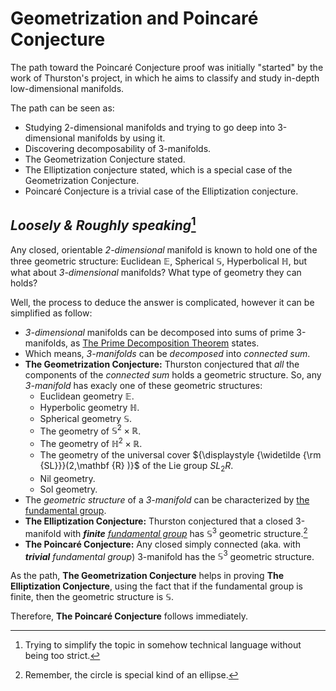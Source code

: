 # Geometrization and Poincaré Conjecture
The path toward the Poincaré Conjecture proof was initially "started" by the work of Thurston's project, in which he aims to classify and study in-depth low-dimensional manifolds.

The path can be seen as: 

* Studying 2-dimensional manifolds and trying to go deep into 3-dimensional manifolds by using it.
* Discovering decomposability of 3-manifolds.
* The Geometrization Conjecture stated.
* The Elliptization conjecture stated, which is a special case of the Geometrization Conjecture.
* Poincaré Conjecture is a trivial case of the Elliptization conjecture.

## *Loosely & Roughly speaking*[^ss]
Any closed, orientable *2-dimensional* manifold is known to hold one of the three geometric structure: Euclidean $\mathbb{E}$, Spherical $\mathbb{S}$, Hyperbolical $\mathbb{H}$, but what about *3-dimensional* manifolds? What type of geometry they can holds?

Well, the process to deduce the answer is complicated, however it can be simplified as follow:

* *3-dimensional* manifolds can be decomposed into sums of prime 3-manifolds, as [The Prime Decomposition Theorem](https://en.wikipedia.org/wiki/Prime_decomposition_of_3-manifolds) states.
* Which means, *3-manifolds* can be *decomposed* into *connected sum*.
* **The Geometrization Conjecture:** Thurston conjectured that *all* the components of the *connected sum* holds a geometric structure. So, any *3-manifold* has exacly one of these geometric structures:
  * Euclidean geometry $\mathbb{E}$.
  * Hyperbolic geometry $\mathbb{H}$.
  * Spherical geometry $\mathbb{S}$.
  * The geometry of $\mathbb{S}^2×\mathbb{R}$.
  * The geometry of $\mathbb{H}^2×\mathbb{R}$.
  * The geometry of the universal cover ${\displaystyle {\widetilde {\rm {SL}}}(2,\mathbf {R} )}$ of the Lie group $SL_2R$.
  * Nil geometry.
  * Sol geometry.
* The *geometric structure* of a *3-manifold* can be characterized by [the fundamental group](https://en.wikipedia.org/wiki/Fundamental_group).
* **The Elliptization Conjecture:** Thurston conjectured that a closed 3-manifold with ***finite** [fundamental group](https://en.wikipedia.org/wiki/Fundamental_group)* has $\mathbb{S}^3$ geometric structure.[^ct]
* **The Poincaré Conjecture:** Any closed simply connected (aka. with ***trivial** fundamental group*) 3-manifold has the $\mathbb{S}^3$ geometric structure.

As the path, **The Geometrization Conjecture** helps in proving **The Elliptization Conjecture**, using the fact that if the fundamental group is finite, then the geometric structure is $\mathbb{S}$.

Therefore, **The Poincaré Conjecture** follows immediately.


[^ct]: Remember, the circle is special kind of an ellipse. 
[^ss]: Trying to simplify the topic in somehow technical language without being too strict.
